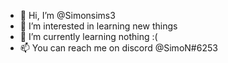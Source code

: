 - 👋 Hi, I’m @Simonsims3
- 👀 I’m interested in learning new things
- 🌱 I’m currently learning nothing :(
- 📫 You can reach me on discord @SimoN#6253
